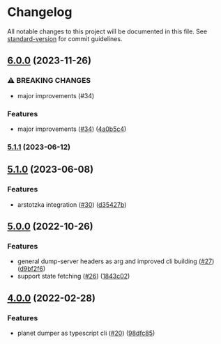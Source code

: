 # Changelog

All notable changes to this project will be documented in this file. See [standard-version](https://github.com/conventional-changelog/standard-version) for commit guidelines.

## [6.0.0](https://github.com/MapColonies/planet-dumper/compare/v5.1.1...v6.0.0) (2023-11-26)


### ⚠ BREAKING CHANGES

* major improvements (#34)

### Features

* major improvements ([#34](https://github.com/MapColonies/planet-dumper/issues/34)) ([4a0b5c4](https://github.com/MapColonies/planet-dumper/commit/4a0b5c48cc73df387402b135532fdf3fa936938c))

### [5.1.1](https://github.com/MapColonies/planet-dumper/compare/v5.1.0...v5.1.1) (2023-06-12)

## [5.1.0](https://github.com/MapColonies/planet-dumper/compare/v5.0.0...v5.1.0) (2023-06-08)


### Features

* arstotzka integration ([#30](https://github.com/MapColonies/planet-dumper/issues/30)) ([d35427b](https://github.com/MapColonies/planet-dumper/commit/d35427baa48d2d59149c14caddbf17622b1822bb))

## [5.0.0](https://github.com/MapColonies/planet-dumper/compare/v4.0.0...v5.0.0) (2022-10-26)


### Features

* general dump-server headers as arg and improved cli building ([#27](https://github.com/MapColonies/planet-dumper/issues/27)) ([d9bf2f6](https://github.com/MapColonies/planet-dumper/commit/d9bf2f6abd10e88de3bb7cece9538df2e279b4d4))
* support state fetching ([#26](https://github.com/MapColonies/planet-dumper/issues/26)) ([1843c02](https://github.com/MapColonies/planet-dumper/commit/1843c02c77d6a040bd899a80e3fa0654299f4e06))

## [4.0.0](https://github.com/MapColonies/planet-dumper/compare/v2.1.0...v4.0.0) (2022-02-28)


### Features

* planet dumper as typescript cli ([#20](https://github.com/MapColonies/planet-dumper/issues/20)) ([98dfc85](https://github.com/MapColonies/planet-dumper/commit/98dfc855f765836bcd2cde3ac9ea868ebb8fc47f))
